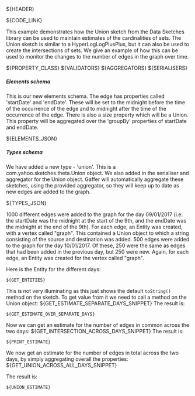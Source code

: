 ${HEADER}

${CODE_LINK}

This example demonstrates how the Union sketch from the Data Sketches library can be used to maintain estimates of the cardinalities of sets. The Union sketch is similar to a HyperLogLogPlusPlus, but it can also be used to create the intersections of sets. We give an example of how this can be used to monitor the changes to the number of edges in the graph over time.

${PROPERTY_CLASS}
${VALIDATORS}
${AGGREGATORS}
${SERIALISERS}

##### Elements schema
This is our new elements schema. The edge has properties called 'startDate' and 'endDate'. These will be set to the midnight before the time of the occurrence of the edge and to midnight after the time of the occurrence of the edge. There is also a size property which will be a Union. This property will be aggregated over the 'groupBy' properties of startDate and endDate.

${ELEMENTS_JSON}

##### Types schema
We have added a new type - 'union'. This is a com.yahoo.sketches.theta.Union object.
We also added in the serialiser and aggregator for the Union object. Gaffer will automatically aggregate these sketches, using the provided aggregator, so they will keep up to date as new edges are added to the graph.

${TYPES_JSON}

1000 different edges were added to the graph for the day 09/01/2017 (i.e. the startDate was the midnight at the start of the 9th, and the endDate was the midnight at the end of the 9th). For each edge, an Entity was created, with a vertex called "graph". This contained a Union object to which a string consisting of the source and destination was added. 500 edges were added to the graph for the day 10/01/2017. Of these, 250 were the same as edges that had been added in the previous day, but 250 were new. Again, for each edge, an Entity was created for the vertex called "graph".

Here is the Entity for the different days:
```
${GET_ENTITIES}
```

This is not very illuminating as this just shows the default `toString()` method on the sketch. To get value from it we need to call a method on the Union object:
${GET_ESTIMATE_SEPARATE_DAYS_SNIPPET}
The result is:
```
${GET_ESTIMATE_OVER_SEPARATE_DAYS}
```

Now we can get an estimate for the number of edges in common across the two days:
${GET_INTERSECTION_ACROSS_DAYS_SNIPPET}
The result is:
```
${PRINT_ESTIMATE}
```

We now get an estimate for the number of edges in total across the two days, by simply aggregating overall the properties:
${GET_UNION_ACROSS_ALL_DAYS_SNIPPET}

The result is:

```
${UNION_ESTIMATE}
```